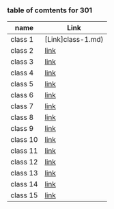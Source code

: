 ### table of comtents for 301
      
| name | Link |
|-----------|--------|
| class 1| [Link]class-1.md)|
| class 2|[link](class-2.md)|
|class 3 |[link](class-3.md)|
|class 4|[link](class-4.md)|
|class 5| [link](class-5.md)|
|class 6|[link](class-6.md)|
|class 7|[link](class-7.md)|
|class 8|[link](class-8.md)|
|class 9|[link](class-9.md)|
|class 10|[link](class-10.md)|
|class 11|[link](class-11.md)|
|class 12|[link](class-12.md)|
|class 13|[link](class-13.md)|
|class 14|[link](class-14.md)|
|class 15|[link](class-15.md)|
